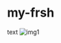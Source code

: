 # my-frsh
text
![img1](https://github.com/user-attachments/assets/7a2f1168-5bf8-4414-9040-d695cd7fdcd7)

